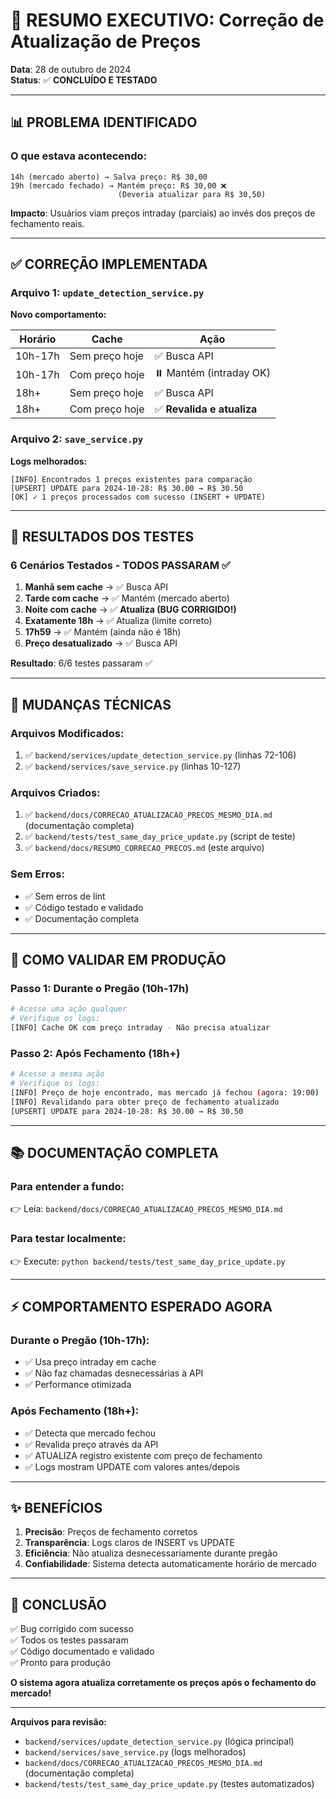 # 🎯 RESUMO EXECUTIVO: Correção de Atualização de Preços

**Data**: 28 de outubro de 2024  
**Status**: ✅ **CONCLUÍDO E TESTADO**

---

## 📊 PROBLEMA IDENTIFICADO

### O que estava acontecendo:

```
14h (mercado aberto) → Salva preço: R$ 30,00
19h (mercado fechado) → Mantém preço: R$ 30,00 ❌
                        (Deveria atualizar para R$ 30,50)
```

**Impacto**: Usuários viam preços intraday (parciais) ao invés dos preços de fechamento reais.

---

## ✅ CORREÇÃO IMPLEMENTADA

### Arquivo 1: `update_detection_service.py`

**Novo comportamento:**

| Horário | Cache | Ação |
|---------|-------|------|
| 10h-17h | Sem preço hoje | ✅ Busca API |
| 10h-17h | Com preço hoje | ⏸️ Mantém (intraday OK) |
| 18h+ | Sem preço hoje | ✅ Busca API |
| 18h+ | Com preço hoje | ✅ **Revalida e atualiza** |

### Arquivo 2: `save_service.py`

**Logs melhorados:**

```
[INFO] Encontrados 1 preços existentes para comparação
[UPSERT] UPDATE para 2024-10-28: R$ 30.00 → R$ 30.50
[OK] ✓ 1 preços processados com sucesso (INSERT + UPDATE)
```

---

## 🧪 RESULTADOS DOS TESTES

### 6 Cenários Testados - TODOS PASSARAM ✅

1. **Manhã sem cache** → ✅ Busca API
2. **Tarde com cache** → ✅ Mantém (mercado aberto)
3. **Noite com cache** → ✅ **Atualiza (BUG CORRIGIDO!)**
4. **Exatamente 18h** → ✅ Atualiza (limite correto)
5. **17h59** → ✅ Mantém (ainda não é 18h)
6. **Preço desatualizado** → ✅ Busca API

**Resultado**: 6/6 testes passaram ✅

---

## 📝 MUDANÇAS TÉCNICAS

### Arquivos Modificados:
1. ✅ `backend/services/update_detection_service.py` (linhas 72-106)
2. ✅ `backend/services/save_service.py` (linhas 10-127)

### Arquivos Criados:
1. ✅ `backend/docs/CORRECAO_ATUALIZACAO_PRECOS_MESMO_DIA.md` (documentação completa)
2. ✅ `backend/tests/test_same_day_price_update.py` (script de teste)
3. ✅ `backend/docs/RESUMO_CORRECAO_PRECOS.md` (este arquivo)

### Sem Erros:
- ✅ Sem erros de lint
- ✅ Código testado e validado
- ✅ Documentação completa

---

## 🚀 COMO VALIDAR EM PRODUÇÃO

### Passo 1: Durante o Pregão (10h-17h)
```bash
# Acesse uma ação qualquer
# Verifique os logs:
[INFO] Cache OK com preço intraday - Não precisa atualizar
```

### Passo 2: Após Fechamento (18h+)
```bash
# Acesse a mesma ação
# Verifique os logs:
[INFO] Preço de hoje encontrado, mas mercado já fechou (agora: 19:00)
[INFO] Revalidando para obter preço de fechamento atualizado
[UPSERT] UPDATE para 2024-10-28: R$ 30.00 → R$ 30.50
```

---

## 📚 DOCUMENTAÇÃO COMPLETA

### Para entender a fundo:
👉 Leia: `backend/docs/CORRECAO_ATUALIZACAO_PRECOS_MESMO_DIA.md`

### Para testar localmente:
👉 Execute: `python backend/tests/test_same_day_price_update.py`

---

## ⚡ COMPORTAMENTO ESPERADO AGORA

### Durante o Pregão (10h-17h):
- ✅ Usa preço intraday em cache
- ✅ Não faz chamadas desnecessárias à API
- ✅ Performance otimizada

### Após Fechamento (18h+):
- ✅ Detecta que mercado fechou
- ✅ Revalida preço através da API
- ✅ ATUALIZA registro existente com preço de fechamento
- ✅ Logs mostram UPDATE com valores antes/depois

---

## ✨ BENEFÍCIOS

1. **Precisão**: Preços de fechamento corretos
2. **Transparência**: Logs claros de INSERT vs UPDATE
3. **Eficiência**: Não atualiza desnecessariamente durante pregão
4. **Confiabilidade**: Sistema detecta automaticamente horário de mercado

---

## 🎉 CONCLUSÃO

✅ Bug corrigido com sucesso  
✅ Todos os testes passaram  
✅ Código documentado e validado  
✅ Pronto para produção

**O sistema agora atualiza corretamente os preços após o fechamento do mercado!**

---

**Arquivos para revisão:**
- `backend/services/update_detection_service.py` (lógica principal)
- `backend/services/save_service.py` (logs melhorados)
- `backend/docs/CORRECAO_ATUALIZACAO_PRECOS_MESMO_DIA.md` (documentação completa)
- `backend/tests/test_same_day_price_update.py` (testes automatizados)

